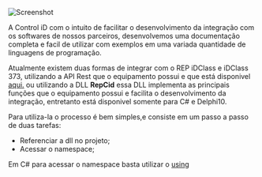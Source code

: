 ![Screenshot](https://pbs.twimg.com/profile_images/436917995495895041/EL1Obo-q_400x400.jpeg)

A Control iD com o intuito de facilitar o desenvolvimento da integração com os softwares de nossos parceiros, desenvolvemos uma documentação completa e facil de utilizar com exemplos em uma variada quantidade de linguagens de programação. 

Atualmente existem duas formas de integrar com o REP iDClass e iDClass 373, utilizando a API Rest que o equipamento possui e que está disponivel [aqui.]( https://www.controlid.com.br/suporte/api_idclass_latest.html#50_introduction)
ou utilizando a DLL **RepCid** essa DLL implementa as principais funções que o equipamento possui e facilita o desenvolvimento da integração, entretanto está disponivel somente para C# e Delphi10.

Para utiliza-la o processo é bem simples,e consiste em um passo a passo de duas tarefas: 

 * Referenciar a dll no projeto;
 * Acessar o namespace;
 
Em C# para acessar o namespace basta utilizar o [using](https://docs.microsoft.com/pt-br/dotnet/csharp/programming-guide/namespaces/using-namespaces)

